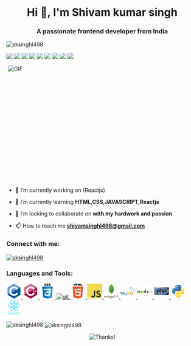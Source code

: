 <h1 align="center">Hi 👋, I'm Shivam kumar singh</h1>
<h3 align="center">A passionate frontend developer from India</h3>

<p align="left"> <img src="https://komarev.com/ghpvc/?username=sksinghl498&label=Profile%20views&color=0e75b6&style=flat" alt="sksinghl498" /> </p>

![](https://img.shields.io/badge/OS-Linux-informational?style=flat&logo=linux&logoColor=white&color=2bbc8a )
![](https://img.shields.io/badge/Code-Python-informational?style=flat&logo=python&logoColor=white&color=2bbc8a)
![](https://img.shields.io/badge/Code-JavaScript-informational?style=flat&logo=javascript&logoColor=white&color=2bbc8a&height=25)
<img src="https://img.shields.io/badge/Code-C/C++-informational?style=flat&logo=c%2B%2B&logoColor=white&color=blue" height="25"></img>
<img src="https://img.shields.io/badge/Tech-React-informational?style=flat&logo=react&logoColor=white&color=blue" height="25"></img>
<img src="https://img.shields.io/badge/Tech-NodeJS-informational?style=flat&logo=node-dot-js&logoColor=white&color=blue" height="25"></img>
<img src="https://img.shields.io/badge/Tech-MongoDB-informational?style=flat&logo=MongoDB&logoColor=white&color=blue" height="25"></img>
<img src="https://img.shields.io/badge/Tech-HTML5-informational?style=flat&logo=html5&logoColor=white&color=blue" height="25"></img>
<img src="https://img.shields.io/badge/Tech-CSS3-informational?style=flat&logo=css3&logoColor=white&color=blue" height="25"></img>

<img align="right" alt="GIF" src="https://github.com/abhisheknaiidu/abhisheknaiidu/blob/master/code.gif?raw=true" width="500" height="320" />


- 🔭 I’m currently working on (Reactjs)

- 🌱 I’m currently learning **HTML,CSS,JAVASCRIPT,Reactjs**

- 👯 I’m looking to collaborate on **with my hardwork and passion**

- 📫 How to reach me **shivamsinghl498@gmail.com**

<h3 align="left">Connect with me:</h3>
<p align="left">
<a href="https://www.codechef.com/users/sksinghl498" target="blank"><img align="center" src="https://cdn.jsdelivr.net/npm/simple-icons@3.1.0/icons/codechef.svg" alt="sksinghl498" height="30" width="40" /></a>
</p>



<h3 align="left">Languages and Tools:</h3>
<p align="left"> <a href="https://www.cprogramming.com/" target="_blank"> <img src="https://raw.githubusercontent.com/devicons/devicon/master/icons/c/c-original.svg" alt="c" width="40" height="40"/> </a> <a href="https://www.w3schools.com/cpp/" target="_blank"> <img src="https://raw.githubusercontent.com/devicons/devicon/master/icons/cplusplus/cplusplus-original.svg" alt="cplusplus" width="40" height="40"/> </a> <a href="https://www.w3schools.com/css/" target="_blank"> <img src="https://raw.githubusercontent.com/devicons/devicon/master/icons/css3/css3-original-wordmark.svg" alt="css3" width="40" height="40"/> </a> <a href="https://git-scm.com/" target="_blank"> <img src="https://www.vectorlogo.zone/logos/git-scm/git-scm-icon.svg" alt="git" width="40" height="40"/> </a> <a href="https://www.w3.org/html/" target="_blank"> <img src="https://raw.githubusercontent.com/devicons/devicon/master/icons/html5/html5-original-wordmark.svg" alt="html5" width="40" height="40"/> </a> <a href="https://developer.mozilla.org/en-US/docs/Web/JavaScript" target="_blank"> <img src="https://raw.githubusercontent.com/devicons/devicon/master/icons/javascript/javascript-original.svg" alt="javascript" width="40" height="40"/> </a> <a href="https://www.mongodb.com/" target="_blank"> <img src="https://raw.githubusercontent.com/devicons/devicon/master/icons/mongodb/mongodb-original-wordmark.svg" alt="mongodb" width="40" height="40"/> </a> <a href="https://www.mysql.com/" target="_blank"> <img src="https://raw.githubusercontent.com/devicons/devicon/master/icons/mysql/mysql-original-wordmark.svg" alt="mysql" width="40" height="40"/> </a> <a href="https://nodejs.org" target="_blank"> <img src="https://raw.githubusercontent.com/devicons/devicon/master/icons/nodejs/nodejs-original-wordmark.svg" alt="nodejs" width="40" height="40"/> </a> <a href="https://www.php.net" target="_blank"> <img src="https://raw.githubusercontent.com/devicons/devicon/master/icons/php/php-original.svg" alt="php" width="40" height="40"/> </a> <a href="https://www.python.org" target="_blank"> <img src="https://raw.githubusercontent.com/devicons/devicon/master/icons/python/python-original.svg" alt="python" width="40" height="40"/> </a> <a href="https://reactjs.org/" target="_blank"> <img src="https://raw.githubusercontent.com/devicons/devicon/master/icons/react/react-original-wordmark.svg" alt="react" width="40" height="40"/> </a> </p>

<p><img align="left" src="https://github-readme-stats.vercel.app/api/top-langs?username=sksinghl498&theme=dark&show_icons=true&locale=en&layout=compact" alt="sksinghl498" /></p>

<p>&nbsp;<img align="center" src="https://github-readme-stats.vercel.app/api?username=sksinghl498&theme=dark&show_icons=true&locale=en" alt="sksinghl498" /></p>
<p align="center"><img src="https://camo.githubusercontent.com/7da528df692aea867b90800324488b633f5a8328d74c05a02c26483c0a267799/68747470733a2f2f696d672e736869656c64732e696f2f62616467652f5468616e6b73253230666f722532307669736974696e672d212d3145414544422e737667" alt="Thanks!" data-canonical-src="https://img.shields.io/badge/Thanks%20for%20visiting-!-1EAEDB.svg" style="max-width:100%;" height="27"> </p>

